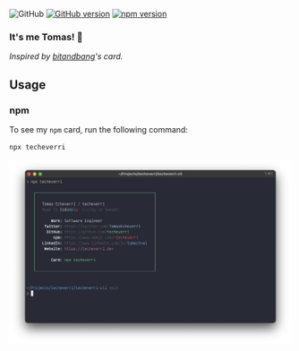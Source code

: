 ![GitHub](https://img.shields.io/github/license/techeverri/techeverri-cli?color=blue) [![GitHub version](https://badge.fury.io/gh/techeverri%2Ftecheverri-cli.svg)](https://badge.fury.io/gh/techeverri%2Ftecheverri-cli) [![npm version](https://badge.fury.io/js/techeverri.svg)](https://badge.fury.io/js/techeverri)

### It's me Tomas! 👋 

_Inspired by [bitandbang](https://github.com/bnb/bitandbang)'s card._

## Usage

### npm

To see my `npm` card, run the following command:

```sh
npx techeverri
```

![image](./screenshot.png)
